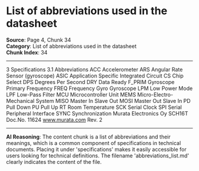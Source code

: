 # List of abbreviations used in the datasheet

**Source**: Page 4, Chunk 34  
**Category**: List of abbreviations used in the datasheet  
**Chunk Index**: 34

---

3 Specifications
3.1 Abbreviations
ACC Accelerometer
ARS Angular Rate Sensor (gyroscope)
ASIC Application Specific Integrated Circuit
CS Chip Select
DPS Degrees Per Second
DRY Data Ready
F_PRIM Gyroscope Primary Frequency
FREQ Frequency
Gyro Gyroscope
LPM Low Power Mode
LPF Low-Pass Filter
MCU Microcontroller Unit
MEMS Micro-Electro-Mechanical System
MISO Master In Slave Out
MOSI Master Out Slave In
PD Pull Down
PU Pull Up
RT Room Temperature
SCK Serial Clock
SPI Serial Peripheral Interface
SYNC Synchronization
Murata Electronics Oy SCH16T Doc.No. 11624
www.murata.com Rev. 2

---

**AI Reasoning**: The content chunk is a list of abbreviations and their meanings, which is a common component of specifications in technical documents. Placing it under 'specifications' makes it easily accessible for users looking for technical definitions. The filename 'abbreviations_list.md' clearly indicates the content of the file.
